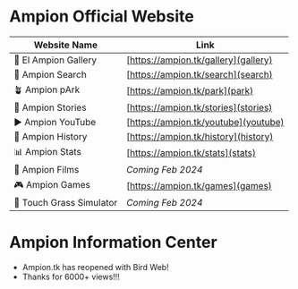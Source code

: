 <head>
  <link rel="icon" type="image/x-icon" href="/favicon.ico">
  <script async src="https://www.googletagmanager.com/gtag/js?id=G-6971NP6T4P"></script>
  <script>
    window.dataLayer = window.dataLayer || [];
    function gtag(){dataLayer.push(arguments);}
    gtag('js', new Date());

    gtag('config', 'G-6971NP6T4P');
  </script>
</head>

# Ampion Official Website

| Website Name               | Link                                  	  |
|----------------------------|----------------------------------------- |
| 🌆 El Ampion Gallery       | [https://ampion.tk/gallery](gallery)   	|
| 🔎 Ampion Search           | [https://ampion.tk/search](search)       |
| 🪴 Ampion pArk             | [https://ampion.tk/park](park)           |
| 📖 Ampion Stories          | [https://ampion.tk/stories](stories)     |
| ▶️ Ampion YouTube          | [https://ampion.tk/youtube](youtube)     |
| 📕 Ampion History          | [https://ampion.tk/history](history)     |
| 📊 Ampion Stats            | [https://ampion.tk/stats](stats)         |
| 🎥 Ampion Films            | *Coming Feb 2024*                    |
| 🎮 Ampion Games            | [https://ampion.tk/games](games)         |
| 🌱 Touch Grass Simulator   | *Coming Feb 2024*                    |


# Ampion Information Center

- Ampion.tk has reopened with Bird Web!
- Thanks for 6000+ views!!!
